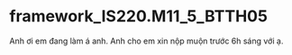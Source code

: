 # framework_IS220.M11_5_BTTH05

Anh ơi em đang làm á anh. Anh cho em xin nộp muộn trước 6h sáng với ạ.

